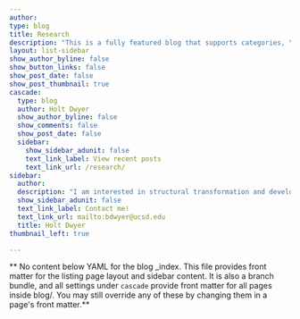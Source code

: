 ```yaml
---
author:
type: blog
title: Research
description: "This is a fully featured blog that supports categories, \ntags, series, and pagination.\n"
layout: list-sidebar
show_author_byline: false
show_button_links: false
show_post_date: false
show_post_thumbnail: true
cascade:
  type: blog
  author: Holt Dwyer
  show_author_byline: false
  show_comments: false
  show_post_date: false
  sidebar:
    show_sidebar_adunit: false
    text_link_label: View recent posts
    text_link_url: /research/
sidebar:
  author:
  description: "I am interested in structural transformation and development, with a focus on India and Indonesia. My current work deals with the impact of the Green Revolution on farm sizes in India, the effectiveness of forest regulation in Indonesia, and the effect of federal procurement on firm growth in the U.S.  \n"
  show_sidebar_adunit: false
  text_link_label: Contact me!
  text_link_url: mailto:bdwyer@ucsd.edu
  title: Holt Dwyer
thumbnail_left: true

---
```


** No content below YAML for the blog _index. This file provides front matter for the listing page layout and sidebar content. It is also a branch bundle, and all settings under `cascade` provide front matter for all pages inside blog/. You may still override any of these by changing them in a page's front matter.**
